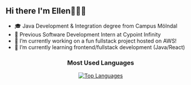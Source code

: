 ## Hi there I'm Ellen👋👩‍💻

- 🎓 Java Development & Integration degree from Campus Mölndal
- 💼 Previous Software Development Intern at Cypoint Infinity
- 🔭 I’m currently working on a fun fullstack project hosted on AWS!
- 🌱 I’m currently learning frontend/fullstack development (Java/React)

<div align="center">

### Most Used Languages
[![Top Languages](https://github-readme-stats.vercel.app/api/top-langs/?username=EllenHalv&layout=compact&theme=radical)](https://github.com/EllenHalv)

</div>
